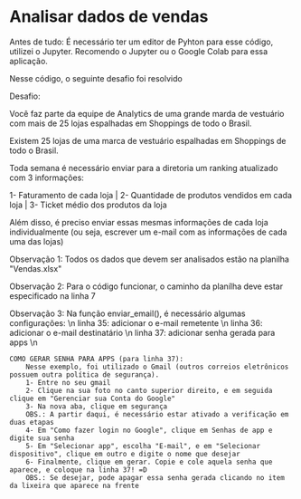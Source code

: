 # Analisar dados de vendas

Antes de tudo: É necessário ter um editor de Pyhton para esse código, utilizei o Jupyter. Recomendo o Jupyter ou o Google Colab para essa aplicação.

Nesse código, o seguinte desafio foi resolvido

 Desafio:
 
 Você faz parte da equipe de Analytics de uma grande marda de vestuário com mais de 25 lojas espalhadas em Shoppings de todo o Brasil.
 
 Existem 25 lojas de uma marca de vestuário espalhadas em Shoppings de todo o Brasil.
 
 Toda semana é necessário enviar para a diretoria um ranking atualizado com 3 informações: 
 
 1- Faturamento de cada loja | 
 2- Quantidade de produtos vendidos em cada loja | 
 3- Ticket médio dos produtos da loja
 
 Além disso, é preciso enviar essas mesmas informações de cada loja individualmente (ou seja, escrever um e-mail com as informações de cada uma das lojas)
 
Observação 1: 
	Todos os dados que devem ser analisados estão na planilha "Vendas.xlsx"
	
Observação 2: 
	Para o código funcionar, o caminho da planílha deve estar especificado na linha 7
	
Observação 3:
	Na função enviar_email(), é necessário algumas configurações: \n
	    linha 35: adicionar o e-mail remetente \n
	    linha 36: adicionar o e-mail destinatário \n
	    linha 37: adicionar senha gerada para apps \n
	    
	COMO GERAR SENHA PARA APPS (para linha 37):
	    Nesse exemplo, foi utilizado o Gmail (outros correios eletrônicos possuem outra política de segurança).
	    1- Entre no seu gmail
	    2- Clique na sua foto no canto superior direito, e em seguida clique em "Gerenciar sua Conta do Google"
	    3- Na nova aba, clique em segurança
	    OBS.: A partir daqui, é necessário estar ativado a verificação em duas etapas
	    4- Em "Como fazer login no Google", clique em Senhas de app e digite sua senha
	    5- Em "Selecionar app", escolha "E-mail", e em "Selecionar dispositivo", clique em outro e digite o nome que desejar
	    6- Finalmente, clique em gerar. Copie e cole aquela senha que aparece, e coloque na linha 37! =D
	    OBS.: Se desejar, pode apagar essa senha gerada clicando no item da lixeira que aparece na frente


